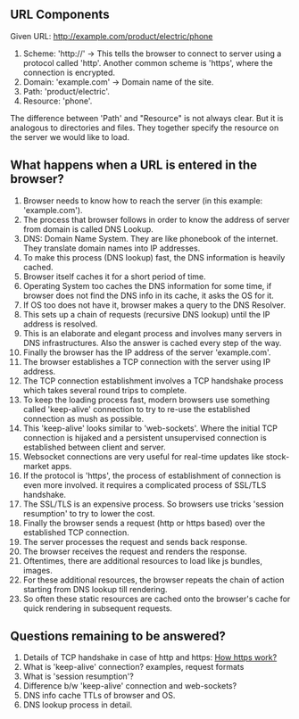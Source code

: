 ## URL Components
Given URL: http://example.com/product/electric/phone
1. Scheme: 'http://' -> This tells the browser to connect to server using a protocol called 'http'. Another common scheme is 'https', where the connection is encrypted.
2. Domain: 'example.com' -> Domain name of the site.
3. Path: 'product/electric'.
4. Resource: 'phone'.

The difference between 'Path' and "Resource" is not always clear. But it is analogous to directories and files.
They together specify the resource on the server we would like to load.

## What happens when a URL is entered in the browser?
1. Browser needs to know how to reach the server (in this example: 'example.com').
2. The process that browser follows in order to know the address of server from domain is called DNS Lookup.
3. DNS: Domain Name System. They are like phonebook of the internet. They translate domain names into IP addresses.
4. To make this process (DNS lookup) fast, the DNS information is heavily cached.
5. Browser itself caches it for a short period of time.
6. Operating System too caches the DNS information for some time, if browser does not find the DNS info in its cache, it asks the OS for it.
7. If OS too does not have it, browser makes a query to the DNS Resolver.
8. This sets up a chain of requests (recursive DNS lookup) until the IP address is resolved.
9. This is an elaborate and elegant process and involves many servers in DNS infrastructures. Also the answer is cached every step of the way.
10. Finally the browser has the IP address of the server 'example.com'.
11. The browser establishes a TCP connection with the server using IP address.
12. The TCP connection establishment involves a TCP handshake process which takes several round trips to complete.
13. To keep the loading process fast, modern browsers use something called 'keep-alive' connection to try to re-use the established connection as mush as possible.
14. This 'keep-alive' looks similar to 'web-sockets'. Where the initial TCP connection is hijaked and a persistent unsupervised connection is established between client and server.
15. Websocket connections are very useful for real-time updates like stock-market apps.
16. If the protocol is 'https', the process of establishment of connection is even more involved. it requires a complicated process of SSL/TLS handshake.
17. The SSL/TLS is an expensive process. So browsers use tricks 'session resumption' to try to lower the cost.
18. Finally the browser sends a request (http or https based) over the established TCP connection.
19. The server processes the request and sends back response.
20. The browser receives the request and renders the response.
21. Oftentimes, there are additional resources to load like js bundles, images.
22. For these additional resources, the browser repeats the chain of action starting from DNS lookup till rendering.
23. So often these static resources are cached onto the browser's cache for quick rendering in subsequent requests.

## Questions remaining to be answered?
1. Details of TCP handshake in case of http and https: [How https work?](https://github.com/HiteshRepo/learning-gist/blob/master/talks/how_https_work.md)
2. What is 'keep-alive' connection? examples, request formats
3. What is 'session resumption'?
4. Difference b/w 'keep-alive' connection and web-sockets?
5. DNS info cache TTLs of browser and OS.
6. DNS lookup process in detail.